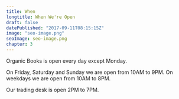 ```yaml
---
title: When
longtitle: When We're Open
draft: false
datePublished: "2017-09-11T08:15:15Z"
image: "seo-image.png"
seoImage: seo-image.png
chapter: 3
---
```


Organic Books is open every day except Monday.

On Friday, Saturday and Sunday we are open from 10AM to 9PM. On weekdays we are open from 10AM to 8PM.

Our trading desk is open 2PM to 7PM.

